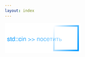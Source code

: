 ```yaml
---
layout: index
---
```

<a href="main.html"><img src="resources/media/in.svg" style="width:15rem;"></a>

